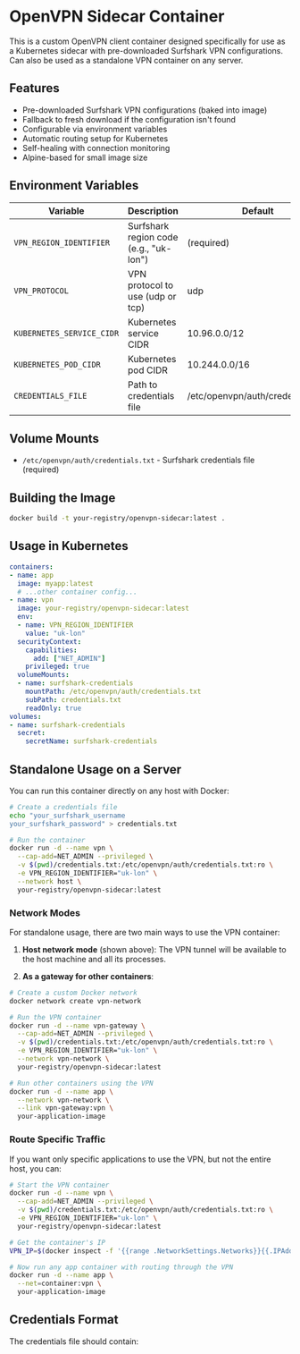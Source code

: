 # OpenVPN Sidecar Container

This is a custom OpenVPN client container designed specifically for use as a Kubernetes sidecar
with pre-downloaded Surfshark VPN configurations. Can also be used as a standalone VPN container on any server.

## Features

- Pre-downloaded Surfshark VPN configurations (baked into image)
- Fallback to fresh download if the configuration isn't found
- Configurable via environment variables
- Automatic routing setup for Kubernetes
- Self-healing with connection monitoring
- Alpine-based for small image size

## Environment Variables

| Variable | Description | Default |
|----------|-------------|---------|
| `VPN_REGION_IDENTIFIER` | Surfshark region code (e.g., "uk-lon") | (required) |
| `VPN_PROTOCOL` | VPN protocol to use (udp or tcp) | udp |
| `KUBERNETES_SERVICE_CIDR` | Kubernetes service CIDR | 10.96.0.0/12 |
| `KUBERNETES_POD_CIDR` | Kubernetes pod CIDR | 10.244.0.0/16 |
| `CREDENTIALS_FILE` | Path to credentials file | /etc/openvpn/auth/credentials.txt |

## Volume Mounts

- `/etc/openvpn/auth/credentials.txt` - Surfshark credentials file (required)

## Building the Image

```bash
docker build -t your-registry/openvpn-sidecar:latest .
```

## Usage in Kubernetes

```yaml
containers:
- name: app
  image: myapp:latest
  # ...other container config...
- name: vpn
  image: your-registry/openvpn-sidecar:latest
  env:
  - name: VPN_REGION_IDENTIFIER
    value: "uk-lon"
  securityContext:
    capabilities:
      add: ["NET_ADMIN"]
    privileged: true
  volumeMounts:
  - name: surfshark-credentials
    mountPath: /etc/openvpn/auth/credentials.txt
    subPath: credentials.txt
    readOnly: true
volumes:
- name: surfshark-credentials
  secret:
    secretName: surfshark-credentials
```

## Standalone Usage on a Server

You can run this container directly on any host with Docker:

```bash
# Create a credentials file
echo "your_surfshark_username
your_surfshark_password" > credentials.txt

# Run the container
docker run -d --name vpn \
  --cap-add=NET_ADMIN --privileged \
  -v $(pwd)/credentials.txt:/etc/openvpn/auth/credentials.txt:ro \
  -e VPN_REGION_IDENTIFIER="uk-lon" \
  --network host \
  your-registry/openvpn-sidecar:latest
```

### Network Modes

For standalone usage, there are two main ways to use the VPN container:

1. **Host network mode** (shown above): The VPN tunnel will be available to the host machine and all its processes.

2. **As a gateway for other containers**:

```bash
# Create a custom Docker network
docker network create vpn-network

# Run the VPN container
docker run -d --name vpn-gateway \
  --cap-add=NET_ADMIN --privileged \
  -v $(pwd)/credentials.txt:/etc/openvpn/auth/credentials.txt:ro \
  -e VPN_REGION_IDENTIFIER="uk-lon" \
  --network vpn-network \
  your-registry/openvpn-sidecar:latest

# Run other containers using the VPN
docker run -d --name app \
  --network vpn-network \
  --link vpn-gateway:vpn \
  your-application-image
```

### Route Specific Traffic

If you want only specific applications to use the VPN, but not the entire host, you can:

```bash
# Start the VPN container
docker run -d --name vpn \
  --cap-add=NET_ADMIN --privileged \
  -v $(pwd)/credentials.txt:/etc/openvpn/auth/credentials.txt:ro \
  -e VPN_REGION_IDENTIFIER="uk-lon" \
  your-registry/openvpn-sidecar:latest

# Get the container's IP
VPN_IP=$(docker inspect -f '{{range .NetworkSettings.Networks}}{{.IPAddress}}{{end}}' vpn)

# Now run any app container with routing through the VPN
docker run -d --name app \
  --net=container:vpn \
  your-application-image
```

## Credentials Format

The credentials file should contain:
